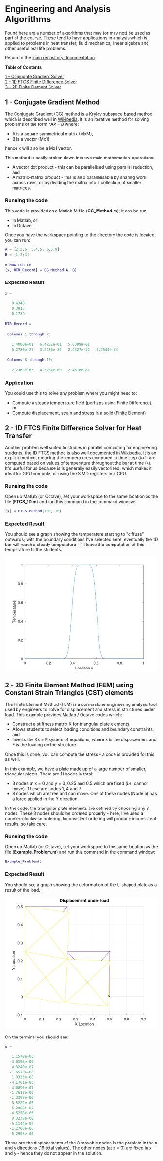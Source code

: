 # Engineering and Analysis Algorithms

Found here are a number of algorithms that may (or may not) be used as part of the course. These tend to have applications in analysis which is applied to problems in heat transfer, fluid mechanics, linear algebra and other useful real life problems.

Return to the [main repository documentation](./README.md).

**Table of Contents**

[1 - Conjugate Gradient Solver](#cg)  
[2 - 1D FTCS Finite Difference Solver](#1dftcs)  
[3 - 2D Finite Element Solver](#2dfem) 

<a id="cg"></a>
## 1 - Conjugate Gradient Method

The Conjugate Gradient (CG) method is a Krylov subspace based method which is described well in [Wikipedia](https://en.wikipedia.org/wiki/Conjugate_gradient_method). It is an iterative method for solving problems of the form **Ax = B* where:

* A is a square symmetrical matrix (MxM),
* B is a vector (Mx1)

hence x will also be a Mx1 vector.

This method is easily broken down into two main mathematical operations:

* A vector dot product - this can be parallelised using parallel reduction, and
* A matrix-matrix product - this is also parallelisable by sharing work across rows, or by dividing the matrix into a collection of smaller matrices.

### Running the code

This code is provided as a Matlab M file (**CG_Method.m**); it can be run:
* In Matlab, or
* In Octave.

Once you have the workspace pointing to the directory the code is located, you can run:

```matlab
A = [2,3,6; 3,4,5; 6,5,9]
B = [1;2;3]

# Now run CG
[x, RTR_Record] = CG_Method(A, B)
```
### Expected Result

```matlab
x =

   0.4348
   0.3913
  -0.1739

RTR_Record =

 Columns 1 through 7:

   1.4000e+01   6.4202e-01   5.0399e-01
   5.2720e-27   3.2276e-32   2.4327e-32   6.2544e-54

 Columns 8 through 10:

   2.2369e-63   4.5284e-60   2.4616e-81
```

### Application

You could use this to solve any problem where you might need to:
* Compute a steady temperature field (perhaps using Finite Difference), or
* Compute displacement, strain and stress in a solid (Finite Element)

<a id="1dftcs"></a>
## 2 - 1D FTCS Finite Difference Solver for Heat Transfer

Another problem well suited to studies in parallel computing for engineering students, the 1D FTCS method is also well documented in [Wikipedia](https://en.wikipedia.org/wiki/FTCS_scheme). It is an explicit method, meaning the temperatures computed at time step (k+1) are computed based on values of temperature throughout the bar at time (k). It's useful for us because is is generally easily vectorized, which makes it ideal for GPU compute, or using the SIMD registers in a CPU.

### Running the code

Open up Matlab (or Octave), set your workspace to the same location as the file (**FTCS_1D.m**) and run this command in the command window:

```matlab
[x] = FTCS_Method(100, 10)
```

### Expected Result

You should see a graph showing the temperature starting to "diffuse" outwards; with the boundary conditions I've selected here, eventually the 1D bar will reach a steady temperature - I'll leave the computation of this temperature to the students.

![image](./A_2_FTCS_Method/1D_FTCS_Tempreature.png)

<a id="2dfem"></a>
## 2 - 2D Finite Element Method (FEM) using Constant Strain Triangles (CST) elements

The Finite Element Method (FEM) is a cornerstone engineering analysis tool used by engineers to solve for displacement and stress in structures under load. This example provides Matlab / Octave codes which:
* Construct a stiffness matrix K for triangular plate elements,
* Allows students to select loading conditions and boundary constraints, and
* Inverts the Kx = F system of equations, where x is the displacement and F is the loading on the structure.

Once this is done, you can compute the stress - a code is provided for this as well.

In this example, we have a plate made up of a large number of smaller, triangular plates. There are 11 nodes in total:

* 3 nodes at x = 0 and y = 0, 0.25 and 0.5 which are fixed (i.e. cannot move). These are nodes 1, 4 and 7.
* 8 nodes which are free and can move. One of these nodes (Node 5) has a force applied in the Y direction.

In the code, the triangular plate elements are defined by choosing any 3 nodes. These 3 nodes should be ordered properly - here, I've used a counter-clockwise ordering. Inconsistent ordering will produce inconsistent results, so take care.


### Running the code

Open up Matlab (or Octave), set your workspace to the same location as the file (**Example_Problem.m**) and run this command in the command window:

```matlab
Example_Problem()
```

### Expected Result

You should see a graph showing the deformation of the L-shaped plate as a result of the load.

![image](./A_3_FEM_Method/Result.png)

On the terminal you should see:

```matlab
u =

   1.1578e-06
  -3.0103e-06
   4.3240e-07
  -1.6573e-06
   1.3335e-08
  -4.1701e-06
  -4.0890e-07
  -1.7617e-06
  -1.3399e-06
  -3.5282e-06
  -5.2988e-07
  -4.5258e-06
   8.3232e-08
  -5.1144e-06
  -1.2700e-06
  -5.2903e-06
```

These are the displacements of the 8 movable nodes in the problem in the x and y directions (16 total values). The other nodes (at x = 0) are fixed in x and y - hence they do not appear in the solution.